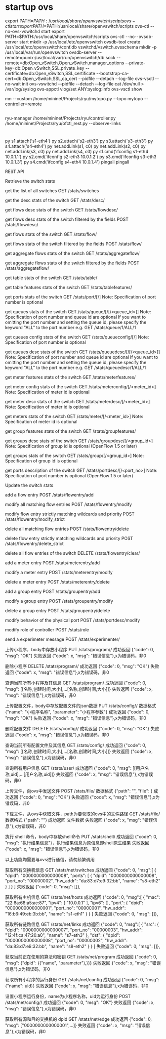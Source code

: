 # startup ovs
export PATH=$PATH:/usr/local/share/openvswitch/scripts
ovs-ctl start
export PATH=$PATH:/usr/local/share/openvswitch/scripts
ovs-ctl --no-ovs-vswitchd start
export PATH=$PATH:/usr/local/share/openvswitch/scripts
ovs-ctl --no--ovsdb-server start
mkdir -p /usr/local/etc/openvswitch
ovsdb-tool create /usr/local/etc/openvswitch/conf.db vswitchd/vswitch.ovsschema
mkdir -p /usr/local/var/run/openvswitch
ovsdb-server --remote=punix:/usr/local/var/run/openvswitch/db.sock --remote=db:Open_vSwitch,Open_vSwitch,manager_options --private-key=db:Open_vSwitch,SSL,private_key --certificate=db:Open_vSwitch,SSL,certificate --bootstrap-ca-cert=db:Open_vSwitch,SSL,ca_cert --pidfile --detach --log-file
ovs-vsctl --no-wait init
ovs-vswitchd --pidfile --detach --log-file
cat /dev/null > /var/log/syslog
ovs-appctl vlog/set ANY:syslog:info
ovs-vsctl show

mn --custom /home/mininet/Projects/ryu/mytopo.py --topo mytopo --controller=remote
##
ryu-manager /home/mininet/Projects/ryu/controller.py /home/mininet/Projects/ryu/ofctl_rest.py --observe-links

#
py s1.attach('s1-eth4')
py s2.attach('s2-eth3')
py s3.attach('s3-eth3')
py s4.attach('s4-eth4')
py net.addLink(s1, c0)
py net.addLink(s2, c0)
py net.addLink(s3, c0)
py net.addLink(s4, c0)
py s1.cmd('ifconfig s1-eth4 10.0.1.1')
py s2.cmd('ifconfig s2-eth3 10.0.1.2')
py s3.cmd('ifconfig s3-eth3 10.0.1.3')
py s4.cmd('ifconfig s4-eth4 10.0.1.4')
pingall
pingall


REST API


Retrieve the switch stats

get the list of all switches
GET /stats/switches

get the desc stats of the switch
GET /stats/desc/<dpid>

get flows desc stats of the switch
GET /stats/flowdesc/<dpid>

get flows desc stats of the switch filtered by the fields
POST /stats/flowdesc/<dpid>

get flows stats of the switch
GET /stats/flow/<dpid>

get flows stats of the switch filtered by the fields
POST /stats/flow/<dpid>

get aggregate flows stats of the switch
GET /stats/aggregateflow/<dpid>

get aggregate flows stats of the switch filtered by the fields
POST /stats/aggregateflow/<dpid>

get table stats of the switch
GET /stats/table/<dpid>

get table features stats of the switch
GET /stats/tablefeatures/<dpid>

get ports stats of the switch
GET /stats/port/<dpid>[/<port>]
Note: Specification of port number is optional

get queues stats of the switch
GET /stats/queue/<dpid>[/<port>[/<queue_id>]]
Note: Specification of port number and queue id are optional
      If you want to omitting the port number and setting the queue id,
      please specify the keyword "ALL" to the port number
      e.g. GET /stats/queue/1/ALL/1

get queues config stats of the switch
GET /stats/queueconfig/<dpid>[/<port>]
Note: Specification of port number is optional

get queues desc stats of the switch
GET /stats/queuedesc/<dpid>[/<port>[/<queue_id>]]
Note: Specification of port number and queue id are optional
      If you want to omitting the port number and setting the queue id,
      please specify the keyword "ALL" to the port number
      e.g. GET /stats/queuedesc/1/ALL/1

get meter features stats of the switch
GET /stats/meterfeatures/<dpid>

get meter config stats of the switch
GET /stats/meterconfig/<dpid>[/<meter_id>]
Note: Specification of meter id is optional

get meter desc stats of the switch
GET /stats/meterdesc/<dpid>[/<meter_id>]
Note: Specification of meter id is optional

get meters stats of the switch
GET /stats/meter/<dpid>[/<meter_id>]
Note: Specification of meter id is optional

get group features stats of the switch
GET /stats/groupfeatures/<dpid>

get groups desc stats of the switch
GET /stats/groupdesc/<dpid>[/<group_id>]
Note: Specification of group id is optional (OpenFlow 1.5 or later)

get groups stats of the switch
GET /stats/group/<dpid>[/<group_id>]
Note: Specification of group id is optional

get ports description of the switch
GET /stats/portdesc/<dpid>[/<port_no>]
Note: Specification of port number is optional (OpenFlow 1.5 or later)

Update the switch stats

add a flow entry
POST /stats/flowentry/add

modify all matching flow entries
POST /stats/flowentry/modify

modify flow entry strictly matching wildcards and priority
POST /stats/flowentry/modify_strict

delete all matching flow entries
POST /stats/flowentry/delete

delete flow entry strictly matching wildcards and priority
POST /stats/flowentry/delete_strict

delete all flow entries of the switch
DELETE /stats/flowentry/clear/<dpid>

add a meter entry
POST /stats/meterentry/add

modify a meter entry
POST /stats/meterentry/modify

delete a meter entry
POST /stats/meterentry/delete

add a group entry
POST /stats/groupentry/add

modify a group entry
POST /stats/groupentry/modify

delete a group entry
POST /stats/groupentry/delete

modify behavior of the physical port
POST /stats/portdesc/modify

modify role of controller
POST /stats/role


send a experimeter message
POST /stats/experimenter/<dpid>

上传小程序，body中存放小程序
PUT /stats/program/<dpid>/<name>
成功返回 {"code": 0, "msg": "OK"}
失败返回 {"code": x, "msg": "错误信息"},x为错误码，非0

删除小程序
DELETE /stats/program/<dpid>/<name>
成功返回 {"code": 0, "msg": "OK"}
失败返回 {"code": x, "msg": "错误信息"},x为错误码，非0

查询当前所有小程序及其信息
GET /stats/program/<dpid>
成功返回 {"code": 0, "msg": [[名称,创建时间,大小],...[名称,创建时间,大小]]}
失败返回 {"code": x, "msg": "错误信息"},x为错误码，非0

上传配置文件，body中存放配置文件的json数据
PUT /stats/config/<dpid>/<id>
数据格式 {"name": "小程序名称", "parameter": "小程序参数"}
成功返回 {"code": 0, "msg": "OK"}
失败返回 {"code": x, "msg": "错误信息"},x为错误码，非0

删除配置文件
DELETE /stats/config/<dpid>/<id>
成功返回 {"code": 0, "msg": "OK"}
失败返回 {"code": x, "msg": "错误信息"},x为错误码，非0

查询当前所有配置文件及其信息
GET /stats/config/<dpid>
成功返回 {"code": 0, "msg": [[名称,创建时间,大小],...[名称,创建时间,大小]]}
失败返回 {"code": x, "msg": "错误信息"},x为错误码，非0

查询所有用户信息
GET /stats/user/<dpid>
成功返回 {"code": 0, "msg": [[用户名称,uid],...[用户名称,uid]]}
失败返回 {"code": x, "msg": "错误信息"},x为错误码，非0

上传文件，向ovs中发送文件
POST /stats/file/<dpid>
数据格式 {"path": "", "file": }
成功返回 {"code": 0, "msg": "OK"}
失败返回 {"code": x, "msg": "错误信息"},x为错误码，非0

下载文件，从ovs中获取文件，path为要获取的ovs中的文件路径
GET /stats/file/<dpid>
数据格式 {"path": ""}
成功返回 文件数据
失败返回 {"code": x, "msg": "错误信息"},x为错误码，非0

执行 shell 命令，body中存放shell命令
PUT /stats/shell/<dpid>
成功返回 {"code": 0, "msg": "执行结果信息"}，执行结果信息为原信息即shell原生结果
失败返回 {"code": x, "msg": "错误信息"},x为错误码，非0

以上功能均需要与ovs进行通信，请勿频繁调用


获取所有交换机信息
GET /stats/net/switches
成功返回 {"code": 0, "msg":[
		{
			"dpid": "0000000000000008",
			"ports": [
				{
					"dpid": "0000000000000008",
					"port_no": "00000002",
					"hw_addr": "da:83:d7:e9:32:bb",
					"name": "s8-eth2"
				}
			]
		}
  ]
失败返回 {"code": 0, "msg": []},

获取所有主机信息
GET /stats/net/hosts
成功返回 {"code": 0, "msg":[
		{
			"mac": "22:8a:68:a5:ae:87",
			"ipv4": [
				"10.0.0.1"
			],
			"ipv6": [],
			"port": {
				"dpid": "0000000000000001",
				"port_no": "00000001",
				"hw_addr": "16:b6:49:eb:3b:bb",
				"name": "s1-eth1"
			}
		}
  ]
失败返回 {"code": 0, "msg": []},

获取所有链路信息
GET /stats/net/links
成功返回 {"code": 0, "msg":[
		{
			"src": {
				"dpid": "0000000000000007",
				"port_no": "00000003",
				"hw_addr": "12:4f:ca:47:20:a0",
				"name": "s7-eth3"
			},
			"dst": {
				"dpid": "0000000000000008",
				"port_no": "00000002",
				"hw_addr": "da:83:d7:e9:32:bb",
				"name": "s8-eth2"
			}
		}
  ]
失败返回 {"code": 0, "msg": []},

获取当前正在使用的算法和密钥
GET /stats/net/program
成功返回 {"code": 0, "msg": {"dpid": {("name", "parameter"),}}}
失败返回 {"code": x, "msg": "错误信息"},x为错误码，非0

获取所有小程序的运行身份
GET /stats/net/config
成功返回 {"code": 0, "msg": {"name": uid}}
失败返回 {"code": x, "msg": "错误信息"},x为错误码，非0

设置小程序运行身份，name为小程序名称，uid为运行身份
POST /stats/net/config/<name>/<uid>
成功返回 {"code": 0, "msg": "OK"}
失败返回 {"code": x, "msg": "错误信息"},x为错误码，非0

获取所有源和目的交换机的 dpid
GET /stats/net/edge
成功返回 {"code": 0, "msg": ["0000000000000001",...]}
失败返回 {"code": x, "msg": "错误信息"},x为错误码，非0
